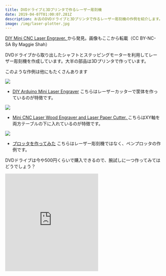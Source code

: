 ```yaml
---
title: DVDドライブと3Dプリンタで作るレーザー彫刻機
date: 2019-04-07T01:00:07.281Z
description: お古のDVDドライブと3Dプリンタで作るレーザー彫刻機の作例を紹介します。
image: /img/laser-plotter.jpg
---
```

[DIY Mini CNC Laser Engraver.
](https://www.instructables.com/id/DIY-Mini-CNC-Laser-Engraver/)から発見。画像もここから転載（CC BY-NC-SA By Maggie Shah）

DVDドライブから取り出したシャフトとステッピングモーターを利用してレーザー彫刻機を作成しています。大半の部品は3Dプリンタで作っています。

このような作例は他にもたくさんあります

![](/img/diy-laser2.jpg)

* [DIY Arduino Mini Laser Engraver](https://www.instructables.com/id/DIY-Arduino-Mini-Laser-Engraver/)
  こちらはレーザーカッターで筐体を作っているのが特徴です。

![](/img/diy-laser3.jpg)

* [Mini CNC Laser Wood Engraver and Laser Paper Cutter.
  ](https://www.instructables.com/id/Mini-CNC-Laser-Wood-Engraver-and-Paper-Cutter/)
  こちらはXY軸を両方テーブルの下に入れているのが特徴です。

![](/img/diy-plotter.jpg)

* [プロッタを作ってみた](https://inajob.hatenablog.jp/entry/20170121/1484993572)
  こちらはレーザー彫刻機ではなく、ペンプロッタの作例です。

DVDドライブは今や500円くらいで購入できるので、腕試しに一つ作ってみてはどうでしょう？

<iframe width="auto" height="315" src="https://www.youtube.com/embed/ZeAug4SNUSI" frameborder="0" allow="accelerometer; autoplay; encrypted-media; gyroscope; picture-in-picture" allowfullscreen></iframe>
